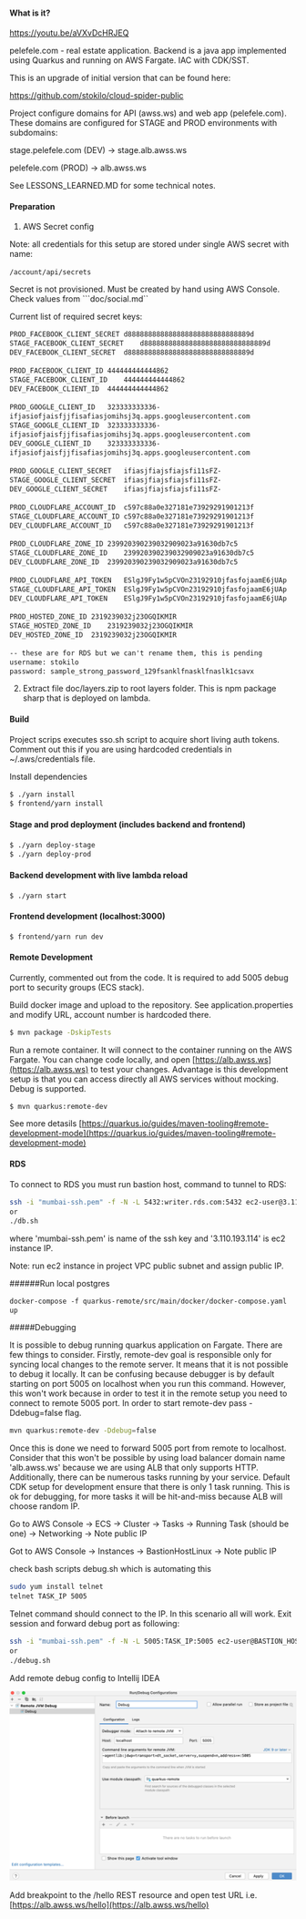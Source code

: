 #### What is it?

https://youtu.be/aVXvDcHRJEQ

pelefele.com - real estate application. Backend is a java app implemented using Quarkus and running on AWS Fargate.
IAC with CDK/SST. 

This is an upgrade of initial version that can be found here:

https://github.com/stokilo/cloud-spider-public

Project configure domains for API (awss.ws) and web app (pelefele.com). These domains are configured for STAGE and PROD
environments with subdomains:

stage.pelefele.com (DEV) -> stage.alb.awss.ws

pelefele.com (PROD) -> alb.awss.ws


See LESSONS_LEARNED.MD for some technical notes.


#### Preparation

1. AWS Secret config

Note: all credentials for this setup are stored under single AWS secret with name:

```/account/api/secrets```

Secret is not provisioned. Must be created by hand using AWS Console. Check values from ```doc/social.md``

Current list of required secret keys:

```
PROD_FACEBOOK_CLIENT_SECRET	d888888888888888888888888888889d
STAGE_FACEBOOK_CLIENT_SECRET	d888888888888888888888888888889d
DEV_FACEBOOK_CLIENT_SECRET	d888888888888888888888888888889d

PROD_FACEBOOK_CLIENT_ID	444444444444862
STAGE_FACEBOOK_CLIENT_ID	444444444444862
DEV_FACEBOOK_CLIENT_ID	444444444444862

PROD_GOOGLE_CLIENT_ID	323333333336-ifjasiofjaisfjjfisafiasjomihsj3q.apps.googleusercontent.com
STAGE_GOOGLE_CLIENT_ID	323333333336-ifjasiofjaisfjjfisafiasjomihsj3q.apps.googleusercontent.com
DEV_GOOGLE_CLIENT_ID	323333333336-ifjasiofjaisfjjfisafiasjomihsj3q.apps.googleusercontent.com

PROD_GOOGLE_CLIENT_SECRET	ifiasjfiajsfiajsfi11sFZ-
STAGE_GOOGLE_CLIENT_SECRET	ifiasjfiajsfiajsfi11sFZ-
DEV_GOOGLE_CLIENT_SECRET	ifiasjfiajsfiajsfi11sFZ-

PROD_CLOUDFLARE_ACCOUNT_ID	c597c88a0e327181e73929291901213f
STAGE_CLOUDFLARE_ACCOUNT_ID	c597c88a0e327181e73929291901213f
DEV_CLOUDFLARE_ACCOUNT_ID	c597c88a0e327181e73929291901213f

PROD_CLOUDFLARE_ZONE_ID	239920390239032909023a91630db7c5
STAGE_CLOUDFLARE_ZONE_ID	239920390239032909023a91630db7c5
DEV_CLOUDFLARE_ZONE_ID	239920390239032909023a91630db7c5

PROD_CLOUDFLARE_API_TOKEN	ESlgJ9Fy1w5pCVOn23192910jfasfojaamE6jUAp
STAGE_CLOUDFLARE_API_TOKEN	ESlgJ9Fy1w5pCVOn23192910jfasfojaamE6jUAp
DEV_CLOUDFLARE_API_TOKEN	ESlgJ9Fy1w5pCVOn23192910jfasfojaamE6jUAp

PROD_HOSTED_ZONE_ID	2319239032j23OGQIKMIR
STAGE_HOSTED_ZONE_ID	2319239032j23OGQIKMIR
DEV_HOSTED_ZONE_ID	2319239032j23OGQIKMIR

-- these are for RDS but we can't rename them, this is pending
username: stokilo
password: sample_strong_password_129fsanklfnasklfnaslk1csavx

```

2. Extract file doc/layers.zip to root layers folder. This is npm package sharp that is deployed on lambda.


#### Build

Project scrips executes sso.sh script to acquire short living auth tokens. Comment out this if you are using
hardcoded credentials in ~/.aws/credentials file. 

Install dependencies

```bash
$ ./yarn install
$ frontend/yarn install
```

#### Stage and prod deployment (includes backend and frontend)

```bash
$ ./yarn deploy-stage
$ ./yarn deploy-prod
```
#### Backend development with live lambda reload

```bash
$ ./yarn start
```

#### Frontend development (localhost:3000)
```bash
$ frontend/yarn run dev
```

#### Remote Development

Currently, commented out from the code. It is required to add 5005 debug port to security groups (ECS stack).

Build docker image and upload to the repository. See application.properties and modify URL, account number is hardcoded
there.

```bash
$ mvn package -DskipTests
```

Run a remote container. It will connect to the container running on the AWS Fargate. You can change code locally, and 
open [https://alb.awss.ws](https://alb.awss.ws) to test your changes. Advantage is this development setup is
that you can access directly all AWS services without mocking. Debug is supported.

```bash
$ mvn quarkus:remote-dev
```

See more detasils [https://quarkus.io/guides/maven-tooling#remote-development-mode](https://quarkus.io/guides/maven-tooling#remote-development-mode)

#### RDS
To connect to RDS you must run bastion host, command to tunnel to RDS:

```bash
ssh -i "mumbai-ssh.pem" -f -N -L 5432:writer.rds.com:5432 ec2-user@3.110.193.114 -v
or
./db.sh
```

where 'mumbai-ssh.pem' is name of the ssh key and '3.110.193.114' is ec2 instance IP.

Note: run ec2 instance in project VPC public subnet and assign public IP.

######Run local postgres

```
docker-compose -f quarkus-remote/src/main/docker/docker-compose.yaml up
```
#####Debugging 

It is possible to debug running quarkus application on Fargate. There are few things to consider.
Firstly, remote-dev goal is responsible only for syncing local changes to the remote server.
It means that it is not possible to debug it locally. It can be confusing because debugger is by default
starting on port 5005 on localhost when you run this command. However, this won't work because in order to
test it in the remote setup you need to connect to remote 5005 port. In order to start remote-dev pass
-Ddebug=false flag.

```bash
mvn quarkus:remote-dev -Ddebug=false
```

Once this is done we need to forward 5005 port from remote to localhost. Consider that this won't be possible
by using load balancer domain name 'alb.awss.ws' because we are using ALB that only supports HTTP.
Additionally, there can be numerous tasks running by your service. Default CDK setup for development ensure 
that there is only 1 task running. This is ok for debugging, for more tasks it will be hit-and-miss because
ALB will choose random IP.

Go to AWS Console -> ECS -> Cluster -> Tasks -> Running Task (should be one) -> Networking -> Note public IP

Got to AWS Console -> Instances -> BastionHostLinux -> Note public IP

check bash scripts debug.sh which is automating this

```bash
sudo yum install telnet
telnet TASK_IP 5005
```
Telnet command should connect to the IP. In this scenario all will work. Exit session and forward debug port
as following:

```bash
ssh -i "mumbai-ssh.pem" -f -N -L 5005:TASK_IP:5005 ec2-user@BASTION_HOST_IP -v
or
./debug.sh
```

Add remote debug config to Intellij IDEA

![doc/images/debug.png](doc/images/debug.png)

Add breakpoint to the /hello REST resource and open test URL i.e. [https://alb.awss.ws/hello](https://alb.awss.ws/hello)
